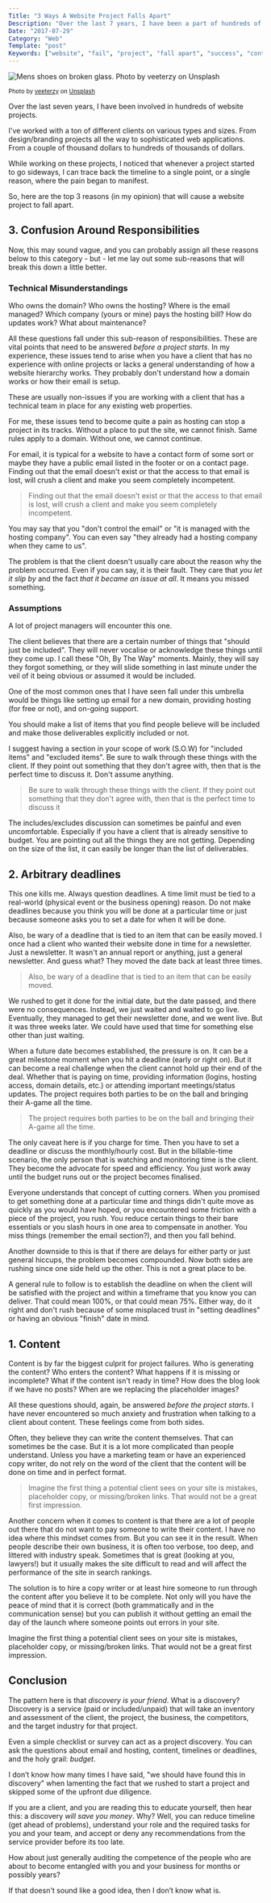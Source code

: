 ```yaml
---
Title: "3 Ways A Website Project Falls Apart"
Description: "Over the last 7 years, I have been a part of hundreds of website projects. Here are some of the most common ways I have seen a project fail."
Date: "2017-07-29"
Category: "Web"
Template: "post"
Keywords: ["website", "fail", "project", "fall apart", "success", "content", "responsibilities", "deadlines"]
---
```


<div class="center">
  <img src="/images/broken-glass.jpg" alt="Mens shoes on broken glass. Photo by veeterzy on Unsplash">
  <p><small>Photo by <a href="https://unsplash.com/photos/afq5-t0ZGtQ?utm_source=unsplash&amp;utm_medium=referral&amp;utm_content=creditCopyText">veeterzy</a> on <a href="https://unsplash.com/?utm_source=unsplash&amp;utm_medium=referral&amp;utm_content=creditCopyText">Unsplash</a></small></p>
</div>

Over the last seven years, I have been involved in hundreds of website projects.

I've worked with a ton of different clients on various types and sizes. From design/branding projects all the way to sophisticated web applications. From a couple of thousand dollars to hundreds of thousands of dollars.

While working on these projects, I noticed that whenever a project started to go sideways, I can trace back the timeline to a single point, or a single reason, where the pain began to manifest.

So, here are the top 3 reasons (in my opinion) that will cause a website project to fall apart.

## 3. Confusion Around Responsibilities

Now, this may sound vague, and you can probably assign all these reasons below to this category - but - let me lay out some sub-reasons that will break this down a little better.

### Technical Misunderstandings

Who owns the domain? Who owns the hosting? Where is the email managed? Which company (yours or mine) pays the hosting bill? How do updates work? What about maintenance?

All these questions fall under this sub-reason of responsibilities. These are vital points that need to be answered _before a project starts_. In my experience, these issues tend to arise when you have a client that has no experience with online projects or lacks a general understanding of how a website hierarchy works. They probably don't understand how a domain works or how their email is setup.

These are usually non-issues if you are working with a client that has a technical team in place for any existing web properties.

For me, these issues tend to become quite a pain as hosting can stop a project in its tracks. Without a place to put the site, we cannot finish. Same rules apply to a domain. Without one, we cannot continue.

For email, it is typical for a website to have a contact form of some sort or maybe they have a public email listed in the footer or on a contact page. Finding out that the email doesn't exist or that the access to that email is lost, will crush a client and make you seem completely incompetent.

> Finding out that the email doesn't exist or that the access to that email is lost, will crush a client and make you seem completely incompetent.

You may say that you "don't control the email" or "it is managed with the hosting company". You can even say "they already had a hosting company when they came to us".

The problem is that the client doesn't usually care about the reason why the problem occurred. Even if you can say, it is their fault. They care that _you let it slip by_ and the fact _that it became an issue at all_. It means you missed something.

### Assumptions

A lot of project managers will encounter this one.

The client believes that there are a certain number of things that "should just be included". They will never vocalise or acknowledge these things until they come up. I call these "Oh, By The Way" moments. Mainly, they will say they forgot something, or they will slide something in last minute under the veil of it being obvious or assumed it would be included.

One of the most common ones that I have seen fall under this umbrella would be things like setting up email for a new domain, providing hosting (for free or not), and on-going support.

You should make a list of items that you find people believe will be included and make those deliverables explicitly included or not.

I suggest having a section in your scope of work (S.O.W) for "included items" and "excluded items". Be sure to walk through these things with the client. If they point out something that they don't agree with, then that is the perfect time to discuss it. Don't assume anything.

> Be sure to walk through these things with the client. If they point out something that they don't agree with, then that is the perfect time to discuss it

The includes/excludes discussion can sometimes be painful and even uncomfortable. Especially if you have a client that is already sensitive to budget. You are pointing out all the things they are not getting. Depending on the size of the list, it can easily be longer than the list of deliverables.

## 2. Arbitrary deadlines

This one kills me. Always question deadlines. A time limit must be tied to a real-world (physical event or the business opening) reason. Do not make deadlines because you think you will be done at a particular time or just because someone asks you to set a date for when it will be done.

Also, be wary of a deadline that is tied to an item that can be easily moved. I once had a client who wanted their website done in time for a newsletter. Just a newsletter. It wasn't an annual report or anything, just a general newsletter. And guess what? They moved the date back at least three times.

> Also, be wary of a deadline that is tied to an item that can be easily moved.

We rushed to get it done for the initial date, but the date passed, and there were no consequences. Instead, we just waited and waited to go live. Eventually, they managed to get their newsletter done, and we went live. But it was three weeks later. We could have used that time for something else other than just waiting.

When a future date becomes established, the pressure is on. It can be a great milestone moment when you hit a deadline (early or right on). But it can become a real challenge when the client cannot hold up their end of the deal. Whether that is paying on time, providing information (logins, hosting access, domain details, etc.) or attending important meetings/status updates. The project requires both parties to be on the ball and bringing their A-game all the time.

> The project requires both parties to be on the ball and bringing their A-game all the time.

The only caveat here is if you charge for time. Then you have to set a deadline or discuss the monthly/hourly cost. But in the billable-time scenario, the only person that is watching and monitoring time is the client. They become the advocate for speed and efficiency. You just work away until the budget runs out or the project becomes finalised.

Everyone understands that concept of cutting corners. When you promised to get something done at a particular time and things didn't quite move as quickly as you would have hoped, or you encountered some friction with a piece of the project, you rush. You reduce certain things to their bare essentials or you slash hours in one area to compensate in another. You miss things (remember the email section?), and then you fall behind.

Another downside to this is that if there are delays for either party or just general hiccups, the problem becomes compounded. Now both sides are rushing since one side held up the other. This is not a great place to be.

A general rule to follow is to establish the deadline on when the client will be satisfied with the project and within a timeframe that you know you can deliver. That could mean 100%, or that could mean 75%. Either way, do it right and don't rush because of some misplaced trust in "setting deadlines" or having an obvious "finish" date in mind.

## 1. Content

Content is by far the biggest culprit for project failures. Who is generating the content? Who enters the content? What happens if it is missing or incomplete? What if the content isn't ready in time? How does the blog look if we have no posts? When are we replacing the placeholder images?

All these questions should, again, be answered _before the project starts_. I have never encountered so much anxiety and frustration when talking to a client about content. These feelings come from both sides.

Often, they believe they can write the content themselves. That can sometimes be the case. But it is a lot more complicated than people understand. Unless you have a marketing team or have an experienced copy writer, do not rely on the word of the client that the content will be done on time and in perfect format.

> Imagine the first thing a potential client sees on your site is mistakes, placeholder copy, or missing/broken links. That would not be a great first impression.

Another concern when it comes to content is that there are a lot of people out there that do not want to pay someone to write their content. I have no idea where this mindset comes from. But you can see it in the result. When people describe their own business, it is often too verbose, too deep, and littered with industry speak. Sometimes that is great (looking at you, lawyers!) but it usually makes the site difficult to read and will affect the performance of the site in search rankings.

The solution is to hire a copy writer or at least hire someone to run through the content after you believe it to be complete. Not only will you have the peace of mind that it is correct (both grammatically and in the communication sense) but you can publish it without getting an email the day of the launch where someone points out errors in your site.

Imagine the first thing a potential client sees on your site is mistakes, placeholder copy, or missing/broken links. That would not be a great first impression.

## Conclusion

The pattern here is that _discovery is your friend_. What is a discovery? Discovery is a service (paid or included/unpaid) that will take an inventory and assessment of the client, the project, the business, the competitors, and the target industry for that project.

Even a simple checklist or survey can act as a project discovery. You can ask the questions about email and hosting, content, timelines or deadlines, and the holy grail: _budget_.

I don’t know how many times I have said, "we should have found this in discovery" when lamenting the fact that we rushed to start a project and skipped some of the upfront due diligence.

If you are a client, and you are reading this to educate yourself, then hear this: a discovery _will save you money_. Why? Well, you can reduce timeline (get ahead of problems), understand your role and the required tasks for you and your team, and accept or deny any recommendations from the service provider before its too late.

How about just generally auditing the competence of the people who are about to become entangled with you and your business for months or possibly years?

If that doesn't sound like a good idea, then I don’t know what is.

